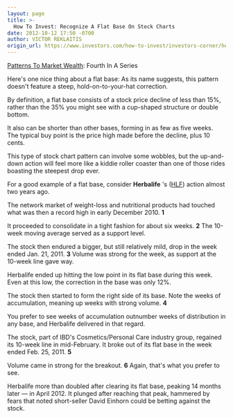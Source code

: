 ```yaml
---
layout: page
title: >-
  How To Invest: Recognize A Flat Base On Stock Charts
date: 2012-10-12 17:50 -0700
author: VICTOR REKLAITIS
origin_url: https://www.investors.com/how-to-invest/investors-corner/herbalife-provided-example-of-flat-base/
---
```


[Patterns To Market Wealth](http://news.investors.com/special-report/627625-patterns-to-market-wealth.aspx): Fourth In A Series

Here's one nice thing about a flat base: As its name suggests, this pattern doesn't feature a steep, hold-on-to-your-hat correction.

By definition, a flat base consists of a stock price decline of less than 15%, rather than the 35% you might see with a cup-shaped structure or double bottom.

It also can be shorter than other bases, forming in as few as five weeks. The typical buy point is the price high made before the decline, plus 10 cents.

This type of stock chart pattern can involve some wobbles, but the up-and-down action will feel more like a kiddie roller coaster than one of those rides boasting the steepest drop ever.

For a good example of a flat base, consider **Herbalife** 's ([HLF](https://research.investors.com/quote.aspx?symbol=HLF)) action almost two years ago.

The network market of weight-loss and nutritional products had touched what was then a record high in early December 2010. **1**

It proceeded to consolidate in a tight fashion for about six weeks. **2** The 10-week moving average served as a support level.

The stock then endured a bigger, but still relatively mild, drop in the week ended Jan. 21, 2011. **3** Volume was strong for the week, as support at the 10-week line gave way.

Herbalife ended up hitting the low point in its flat base during this week. Even at this low, the correction in the base was only 12%.

The stock then started to form the right side of its base. Note the weeks of accumulation, meaning up weeks with strong volume. **4**

You prefer to see weeks of accumulation outnumber weeks of distribution in any base, and Herbalife delivered in that regard.

The stock, part of IBD's Cosmetics/Personal Care industry group, regained its 10-week line in mid-February. It broke out of its flat base in the week ended Feb. 25, 2011. **5**

Volume came in strong for the breakout. **6** Again, that's what you prefer to see.

Herbalife more than doubled after clearing its flat base, peaking 14 months later — in April 2012. It plunged after reaching that peak, hammered by fears that noted short-seller David Einhorn could be betting against the stock.
